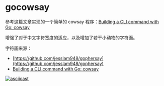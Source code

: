 # gocowsay

参考这篇文章实现的一个简单的 cowsay 程序：[Building a CLI command with Go: cowsay](https://flaviocopes.com/go-tutorial-cowsay/)

增强了对于中文字符宽度的适应，以及增加了若干小动物的字符画。

字符画来源：

- [https://github.com/jesslam948/gophersay](https://github.com/jesslam948/gophersay)
- [Building a CLI command with Go: cowsay](https://flaviocopes.com/go-tutorial-cowsay/)

[![asciicast](https://asciinema.org/a/8Ys75reg1PUkGEoc1PQXYtPcr.svg)](https://asciinema.org/a/8Ys75reg1PUkGEoc1PQXYtPcr)